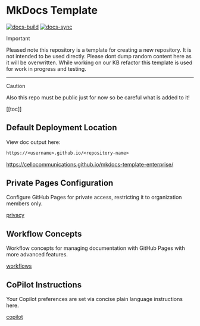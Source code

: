 # MkDocs Template

[![docs-build](https://github.com/CelloCommunications/mkdocs-template-enterprise/actions/workflows/docs-build.yml/badge.svg)](https://github.com/CelloCommunications/mkdocs-template-enterprise/actions/workflows/docs-build.yml) [![docs-sync](https://github.com/CelloCommunications/mkdocs-template-enterprise/actions/workflows/docs-sync.yml/badge.svg)](https://github.com/CelloCommunications/mkdocs-template-enterprise/actions/workflows/docs-sync.yml)

> [!IMPORTANT]
> Pleased note this repository is a template for creating a new repository.
> It is not intended to be used directly. Please dont dump random content here as it will be overwritten.
> While working on our KB refactor this template is used for work in progress and testing.

---

> [!CAUTION]
> Also this repo must be public just for now so be careful what is added to it!

[[toc]]

## Default Deployment Location

View doc output here:

```txt
https://<username>.github.io/<repository-name>
```

<https://cellocommunications.github.io/mkdocs-template-enterprise/>

## Private Pages Configuration

Configure GitHub Pages for private access, restricting it to organization members only.

[privacy](notes/notes-privacy.md)

## Workflow Concepts

Workflow concepts for managing documentation with GitHub Pages with more advanced features.

[workflows](notes/notes-workflows.md)

## CoPilot Instructions

Your Copilot preferences are set via concise plain language instructions here.

[copilot](.github/copilot-instructions.md)
